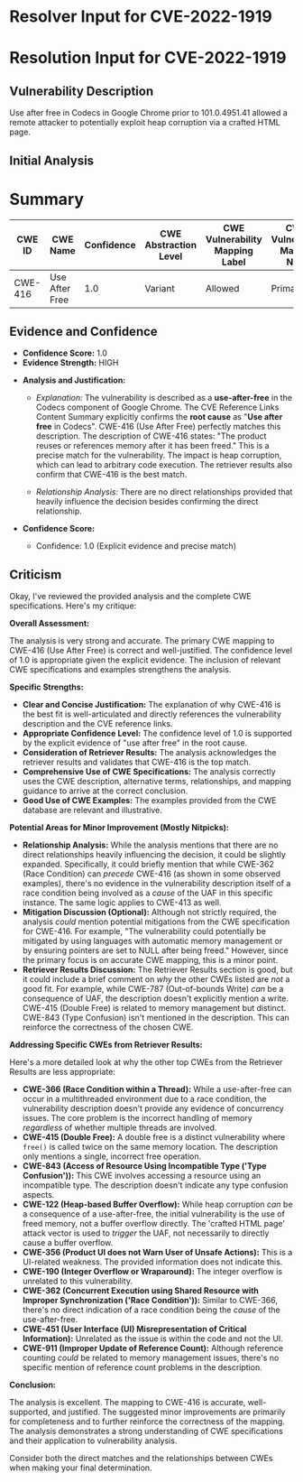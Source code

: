 # Resolver Input for CVE-2022-1919

# Resolution Input for CVE-2022-1919

## Vulnerability Description
Use after free in Codecs in Google Chrome prior to 101.0.4951.41 allowed a remote attacker to potentially exploit heap corruption via a crafted HTML page.

## Initial Analysis
# Summary
| CWE ID | CWE Name | Confidence | CWE Abstraction Level | CWE Vulnerability Mapping Label | CWE-Vulnerability Mapping Notes |
|---|---|---|---|---|---|
| CWE-416 | Use After Free | 1.0 | Variant | Allowed | Primary CWE |

## Evidence and Confidence

*   **Confidence Score:** 1.0
*   **Evidence Strength:** HIGH

- **Analysis and Justification:**  
  - *Explanation:* The vulnerability is described as a **use-after-free** in the Codecs component of Google Chrome. The CVE Reference Links Content Summary explicitly confirms the **root cause** as "**Use after free** in Codecs". CWE-416 (Use After Free) perfectly matches this description. The description of CWE-416 states: "The product reuses or references memory after it has been freed." This is a precise match for the vulnerability. The impact is heap corruption, which can lead to arbitrary code execution. The retriever results also confirm that CWE-416 is the best match.
  
  - *Relationship Analysis:* There are no direct relationships provided that heavily influence the decision besides confirming the direct relationship.

- **Confidence Score:**  
  - Confidence: 1.0 (Explicit evidence and precise match)

## Criticism
Okay, I've reviewed the provided analysis and the complete CWE specifications. Here's my critique:

**Overall Assessment:**

The analysis is very strong and accurate. The primary CWE mapping to CWE-416 (Use After Free) is correct and well-justified. The confidence level of 1.0 is appropriate given the explicit evidence. The inclusion of relevant CWE specifications and examples strengthens the analysis.

**Specific Strengths:**

*   **Clear and Concise Justification:**  The explanation of why CWE-416 is the best fit is well-articulated and directly references the vulnerability description and the CVE reference links.
*   **Appropriate Confidence Level:**  The confidence level of 1.0 is supported by the explicit evidence of "use after free" in the root cause.
*   **Consideration of Retriever Results:** The analysis acknowledges the retriever results and validates that CWE-416 is the top match.
*   **Comprehensive Use of CWE Specifications:** The analysis correctly uses the CWE description, alternative terms, relationships, and mapping guidance to arrive at the correct conclusion.
*   **Good Use of CWE Examples:** The examples provided from the CWE database are relevant and illustrative.

**Potential Areas for Minor Improvement (Mostly Nitpicks):**

*   **Relationship Analysis:** While the analysis mentions that there are no direct relationships heavily influencing the decision, it could be slightly expanded. Specifically, it could briefly mention that while CWE-362 (Race Condition) can *precede* CWE-416 (as shown in some observed examples), there's no evidence in the vulnerability description itself of a race condition being involved as a *cause* of the UAF in this specific instance. The same logic applies to CWE-413 as well.
*   **Mitigation Discussion (Optional):**  Although not strictly required, the analysis *could* mention potential mitigations from the CWE specification for CWE-416. For example, "The vulnerability could potentially be mitigated by using languages with automatic memory management or by ensuring pointers are set to NULL after being freed."  However, since the primary focus is on accurate CWE mapping, this is a minor point.
*   **Retriever Results Discussion:**  The Retriever Results section is good, but it could include a brief comment on *why* the other CWEs listed are *not* a good fit. For example, while CWE-787 (Out-of-bounds Write) *can* be a consequence of UAF, the description doesn't explicitly mention a write. CWE-415 (Double Free) is related to memory management but distinct. CWE-843 (Type Confusion) isn't mentioned in the description. This can reinforce the correctness of the chosen CWE.

**Addressing Specific CWEs from Retriever Results:**

Here's a more detailed look at why the other top CWEs from the Retriever Results are less appropriate:

*   **CWE-366 (Race Condition within a Thread):** While a use-after-free can occur in a multithreaded environment due to a race condition, the vulnerability description doesn't provide any evidence of concurrency issues.  The core problem is the incorrect handling of memory *regardless* of whether multiple threads are involved.
*   **CWE-415 (Double Free):** A double free is a distinct vulnerability where `free()` is called twice on the same memory location. The description only mentions a single, incorrect free operation.
*   **CWE-843 (Access of Resource Using Incompatible Type ('Type Confusion')):**  This CWE involves accessing a resource using an incompatible type.  The description doesn't indicate any type confusion aspects.
*   **CWE-122 (Heap-based Buffer Overflow):** While heap corruption *can* be a consequence of a use-after-free, the initial vulnerability is the use of freed memory, not a buffer overflow directly. The 'crafted HTML page' attack vector is used to *trigger* the UAF, not necessarily to directly cause a buffer overflow.
*   **CWE-356 (Product UI does not Warn User of Unsafe Actions):** This is a UI-related weakness. The provided information does not indicate this.
*   **CWE-190 (Integer Overflow or Wraparound):** The integer overflow is unrelated to this vulnerability.
*   **CWE-362 (Concurrent Execution using Shared Resource with Improper Synchronization ('Race Condition')):** Similar to CWE-366, there's no direct indication of a race condition being the *cause* of the use-after-free.
*   **CWE-451 (User Interface (UI) Misrepresentation of Critical Information):** Unrelated as the issue is within the code and not the UI.
*   **CWE-911 (Improper Update of Reference Count):** Although reference counting *could* be related to memory management issues, there's no specific mention of reference count problems in the description.

**Conclusion:**

The analysis is excellent. The mapping to CWE-416 is accurate, well-supported, and justified. The suggested minor improvements are primarily for completeness and to further reinforce the correctness of the mapping. The analysis demonstrates a strong understanding of CWE specifications and their application to vulnerability analysis.

Consider both the direct matches and the relationships between CWEs
when making your final determination.
        